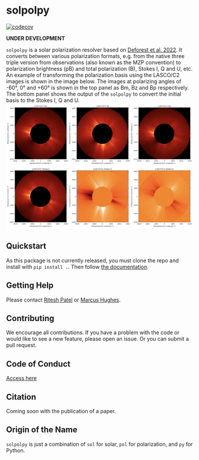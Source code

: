 # solpolpy
[![codecov](https://codecov.io/gh/punch-mission/solpolpy/branch/main/graph/badge.svg?token=835TUH7CKI)](https://codecov.io/gh/punch-mission/solpolpy)

**UNDER DEVELOPMENT**

`solpolpy` is a solar polarization resolver based on [Deforest et al. 2022](https://doi.org/10.3847/1538-4357/ac43b6).
It converts between various polarization formats, e.g. from the native three triple version from observations
(also known as the MZP convention) to polarization brightness (pB) and total polarization (B), Stokes I, Q and U, etc.
An example of transforming the polarization basis using the LASCO/C2 images is 
shown in the image below.
The images at polarizing angles of -60°, 0° and +60° is shown in the top panel as 
Bm, Bz and Bp respectively.
The bottom panel shows the output of the `solpolpy` to convert the initial basis 
to the Stokes I, Q and U.
![Example result image](eg_image.png)

## Quickstart
As this package is not currently released, you must clone the repo and install with `pip install .`. Then follow [the documentation](https://punch-mission.github.io/solpolpy/quickstart.html).

## Getting Help
Please contact [Ritesh Patel](mailto:ritesh.patel@swri.org) or [Marcus Hughes](mailto:marcus.hughes@swri.org). 

## Contributing
We encourage all contributions. If you have a problem with the code or would like to see a new feature, please open an issue. Or you can submit a pull request. 

## Code of Conduct
[Access here](CODE_OF_CONDUCT.md)

## Citation
Coming soon with the publication of a paper. 

## Origin of the Name
`solpolpy` is just a combination of `sol` for solar, `pol` for polarization, and `py` for Python. 

